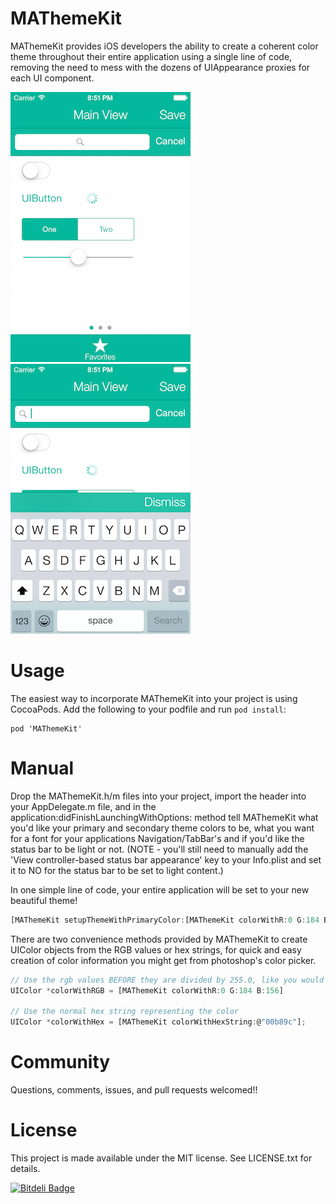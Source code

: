 MAThemeKit
==================

MAThemeKit provides iOS developers the ability to create a coherent color theme throughout their entire application using a single line of code, removing the need to mess with the dozens of UIAppearance proxies for each UI component.

![demo](Screenshots/screenshot1.png)
![demo](Screenshots/screenshot2.png)


Usage
=====

The easiest way to incorporate MAThemeKit into your project is using CocoaPods. Add the following to your podfile and run `pod install`:

```
pod 'MAThemeKit'
```

Manual
=====

Drop the MAThemeKit.h/m files into your project, import the header into your AppDelegate.m file, and in the application:didFinishLaunchingWithOptions: method tell MAThemeKit what you'd like your primary and secondary theme colors to be, what you want for a font for your applications Navigation/TabBar's and if you'd like the status bar to be light or not. (NOTE - you'll still need to manually add the 'View controller-based status bar appearance' key to your Info.plist and set it to NO for the status bar to be set to light content.)

In one simple line of code, your entire application will be set to your new beautiful theme!


```js
[MAThemeKit setupThemeWithPrimaryColor:[MAThemeKit colorWithR:0 G:184 B:156] secondaryColor:[UIColor whiteColor] fontName:@"HelveticaNeue-Light" lightStatusBar:YES];
```

There are two convenience methods provided by MAThemeKit to create UIColor objects from the RGB values or hex strings, for quick and easy creation of color information you might get from photoshop's color picker.

```js
// Use the rgb values BEFORE they are divided by 255.0, like you would see in photoshop's color picker
UIColor *colorWithRGB = [MAThemeKit colorWithR:0 G:184 B:156]

// Use the normal hex string representing the color
UIColor *colorWithHex = [MAThemeKit colorWithHexString:@"00b89c"];
```


Community
=====

Questions, comments, issues, and pull requests welcomed!!

License
=====

This project is made available under the MIT license. See LICENSE.txt for details.


[![Bitdeli Badge](https://d2weczhvl823v0.cloudfront.net/mamaral/mathemekit/trend.png)](https://bitdeli.com/free "Bitdeli Badge")

